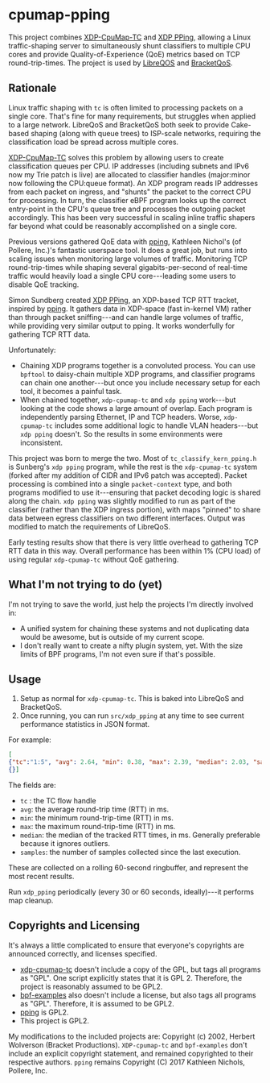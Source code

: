 # cpumap-pping

This project combines [XDP-CpuMap-TC](https://github.com/xdp-project/xdp-cpumap-tc) and [XDP PPing](https://github.com/xdp-project/bpf-examples/tree/master/pping), allowing a Linux traffic-shaping server to simultaneously shunt classifiers to multiple CPU cores and provide Quality-of-Experience (QoE) metrics based on TCP round-trip-times. The project is used by [LibreQOS](https://github.com/rchac/LibreQoS) and [BracketQoS](https://github.com/thebracket/bqos-oss).

## Rationale

Linux traffic shaping with `tc` is often limited to processing packets on a single core. That's fine for many requirements, but struggles when applied to a large network. LibreQoS and BracketQoS both seek to provide Cake-based shaping (along with queue trees) to ISP-scale networks, requiring the classification load be spread across multiple cores.

[XDP-CpuMap-TC](https://github.com/xdp-project/xdp-cpumap-tc) solves this problem by allowing users to create classification queues per CPU. IP addresses (including subnets and IPv6 now my Trie patch is live) are allocated to
classifier handles (major:minor now following the CPU:queue format). An XDP program reads IP addresses from each packet
on ingress, and "shunts" the packet to the correct CPU for processing. In turn, the classifier eBPF program looks up the
correct entry-point in the CPU's queue tree and processes the outgoing packet accordingly. This has been very successful
in scaling inline traffic shapers far beyond what could be reasonably accomplished on a single core.

Previous versions gathered QoE data with [pping](https://github.com/pollere/pping), Kathleen Nichol's (of Pollere, Inc.)'s
fantastic userspace tool. It does a great job, but runs into scaling issues when monitoring large volumes of traffic. Monitoring TCP round-trip-times while shaping several gigabits-per-second of real-time traffic would heavily load a single CPU core---leading some users to disable QoE tracking.

Simon Sundberg created [XDP PPing](https://github.com/xdp-project/bpf-examples/tree/master/pping), an XDP-based TCP RTT tracket, inspired by [pping](https://github.com/pollere/pping). It gathers data in XDP-space (fast in-kernel VM) rather than through packet sniffing---and can handle large volumes of traffic, while providing very similar output to pping. It works wonderfully for gathering TCP RTT data.

Unfortunately:

* Chaining XDP programs together is a convoluted process. You can use `bpftool` to daisy-chain multiple XDP programs, and classifier programs can chain one another---but once you include necessary setup for each tool, it becomes a painful task.
* When chained together, `xdp-cpumap-tc` and `xdp pping` work---but looking at the code shows a large amount of overlap. Each program is independently parsing Ethernet, IP and TCP headers. Worse, `xdp-cpumap-tc` includes some additional logic to handle VLAN headers---but `xdp pping` doesn't. So the results in some environments were inconsistent.

This project was born to merge the two. Most of `tc_classify_kern_pping.h` is Sunberg's `xdp pping` program, while the rest is the `xdp-cpumap-tc` system (forked after my addition of CIDR and IPv6 patch was accepted). Packet processing is combined into a single `packet-context` type, and both programs modified to use it---ensuring that packet decoding logic is shared along the chain. `xdp pping` was slightly modified to run as part of the classifier (rather than the XDP ingress portion), with maps "pinned" to share data between egress classifiers on two different interfaces. Output was modified to match the requirements of LibreQoS.

Early testing results show that there is very little overhead to gathering TCP RTT data in this way. Overall performance has been within 1% (CPU load) of using regular `xdp-cpumap-tc` without QoE gathering.

## What I'm not trying to do (yet)

I'm not trying to save the world, just help the projects I'm directly involved in:

*  A unified system for chaining these systems and not duplicating data would be awesome, but is outside of my current scope.
* I don't really want to create a nifty plugin system, yet. With the size limits of BPF programs, I'm not even sure if that's possible.

## Usage

1. Setup as normal for `xdp-cpumap-tc`. This is baked into LibreQoS and BracketQoS.
2. Once running, you can run `src/xdp_pping` at any time to see current performance statistics in JSON format.

For example:

```json
[
{"tc":"1:5", "avg": 2.64, "min": 0.38, "max": 2.39, "median": 2.03, "samples": 12},
{}]
```

The fields are:

* `tc` : the TC flow handle
* `avg`: the average round-trip time (RTT) in ms.
* `min`: the minimum round-trip-time (RTT) in ms.
* `max`: the maximum round-trip-time (RTT) in ms.
* `median`: the median of the tracked RTT times, in ms. Generally preferable because it ignores outliers.
* `samples`: the number of samples collected since the last execution.

These are collected on a rolling 60-second ringbuffer, and represent the most recent results.

Run `xdp_pping` periodically (every 30 or 60 seconds, ideally)---it performs map cleanup.

## Copyrights and Licensing

It's always a little complicated to ensure that everyone's copyrights are announced correctly, and licenses specified.

* [xdp-cpumap-tc](https://github.com/xdp-project/xdp-cpumap-tc) doesn't include a copy of the GPL, but tags all programs as "GPL". One script explicitly states that it is GPL 2. Therefore, the project is reasonably assumed to be GPL2.
* [bpf-examples](https://github.com/xdp-project/bpf-examples) also doesn't include a license, but also tags all programs as "GPL". Therefore, it is assumed to be GPL2.
* [pping](https://github.com/pollere/pping) is GPL2.
* This project is GPL2.

My modifications to the included projects are: Copyright (c) 2002, Herbert Wolverson (Bracket Productions). `XDP-cpumap-tc` and `bpf-examples` don't include an explicit copyright statement, and remained copyrighted to their respective authors. `pping` remains Copyright (C) 2017 Kathleen Nichols, Pollere, Inc.
